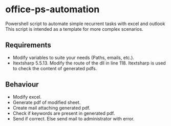 # office-ps-automation
Powershell script to automate simple recurrent tasks with excel and outlook
This script is intended as a template for more complex scenarios.

## Requirements
- Modify variables to suite your needs (Paths, emails, etc.).
- Itextsharp 5.5.13. Modify the route of the dll in line 118. Itextsharp is used to check the content of generated pdfs.

## Behaviour

- Modify excel.
- Generate pdf of modified sheet.
- Create mail attaching generated pdf.
- Check if keywords are present in generated pdf.
- Send if correct. Else send mail to administrator with error.
